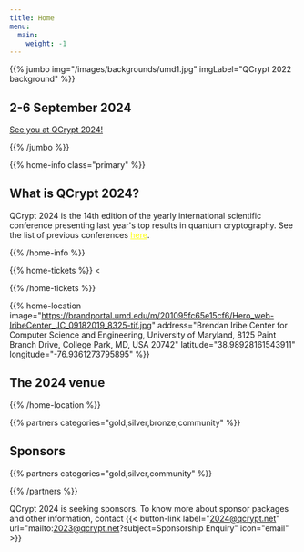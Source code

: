 ```yaml
---
title: Home
menu:
  main:
    weight: -1
---
```

<!-- JUMBO -->
{{% jumbo img="/images/backgrounds/umd1.jpg" imgLabel="QCrypt 2022 background" %}}

## 2-6 September 2024


<a class="btn primary btn-lg" href="">
    See you at QCrypt 2024!
</a>







{{% /jumbo %}}

<!-- CNCF LOGO
{{% home-info what="" class="primary" %}}

<h3 style="text-align:center;">Supported by</h2>
<img src="/images/logos/cncf-white.png" alt="cncf-logo" style="width:50%;margin-left:auto;margin-right:auto;display: block;"/>
{{% /home-info %}}

-->


<!-- YOUTUBE SECTION
{{< youtube-section link="i-MKPPKWJuE" title="Watch 2018 best moments" class="" >}}
 -->

<!-- INFO -->
{{% home-info class="primary" %}}

## What is QCrypt 2024?

QCrypt 2024 is the 14th edition of the yearly international scientific conference presenting last year's top results in quantum cryptography. See the list of previous conferences <a style="color: yellow" href="/charter/#history-of-qcrypt">here</a>.

{{% /home-info %}}

{{% home-tickets %}}
<
<!-- SPEAKERS -->
<!-- BREAKS JUMBO IMAGE -->
{{% /home-tickets %}}

<!-- THE MAP -->
{{% home-location
    image="https://brandportal.umd.edu/m/201095fc65e15cf6/Hero_web-IribeCenter_JC_09182019_8325-tif.jpg"
    address="Brendan Iribe Center for Computer Science and Engineering, University of Maryland, 8125 Paint Branch Drive, College Park, MD, USA 20742"
    latitude="38.98928161543911"
    longitude="-76.9361273795895"
    %}}

## The 2024 venue

{{% /home-location %}}


{{% partners categories="gold,silver,bronze,community" %}}

## Sponsors

{{% partners categories="gold,silver,community" %}}

{{% /partners %}}

QCrypt 2024 is seeking sponsors. To know more about sponsor packages and other information, contact {{< button-link label="2024@qcrypt.net" url="mailto:2023@qcrypt.net?subject=Sponsorship Enquiry" icon="email" >}} 

<!-- {{% /partners %}} -->

